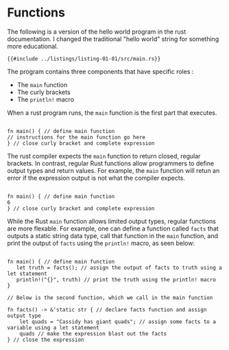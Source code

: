 # Functions

The following is a version of the hello world program in the rust documentation. I changed the traditional "hello world" string for something more educational.

```rust,editable
{{#include ../listings/listing-01-01/src/main.rs}}
```

The program contains three components that have specific roles :

- The `main` function
- The curly brackets
- The `println!` macro

When a rust program runs, the `main` function is the first part that executes.

```rust,editable

fn main() { // define main function 
// instructions for the main function go here
} // close curly bracket and complete expression

```

The rust compiler expects the `main` function to return closed, regular brackets. In contrast, regular Rust functions allow programmers to define output types and return values. For example, the `main` function will retun an error if the expression output is not what the compiler expects.

```rust,editable

fn main() { // define main function 
6
} // close curly bracket and complete expression

```

While the Rust `main` function allows limited output types, regular functions are more flexable. For example, one can define a function called `facts` that outputs a static string data type, call that function in the `main` function, and print the output of `facts` using the `println!` macro, as seen below:

```rust,editable

fn main() { // define main function 
   let truth = facts(); // assign the output of facts to truth using a let statement
   println!("{}", truth) // print the truth using the println! macro
}

// Below is the second function, which we call in the main function

fn facts() -> &'static str { // declare facts function and assign output type
    let quads = "Cassidy has giant quads"; // assign some facts to a variable using a let statement
    quads // make the expression blast out the facts
} // close the expression

```

